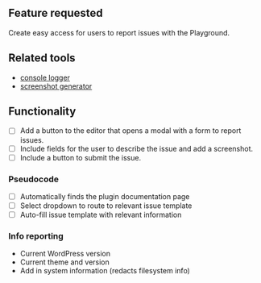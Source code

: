 ## Feature requested
Create easy access for users to report issues with the Playground.

## Related tools
- [console logger](./console-logger.md)
- [screenshot generator](./screenshot-generator.md)

## Functionality
- [ ] Add a button to the editor that opens a modal with a form to report issues.
- [ ] Include fields for the user to describe the issue and add a screenshot.
- [ ] Include a button to submit the issue.

### Pseudocode
- [ ] Automatically finds the plugin documentation page 
- [ ] Select dropdown to route to relevant issue template
- [ ] Auto-fill issue template with relevant information

### Info reporting
- Current WordPress version
- Current theme and version
- Add in system information (redacts filesystem info)